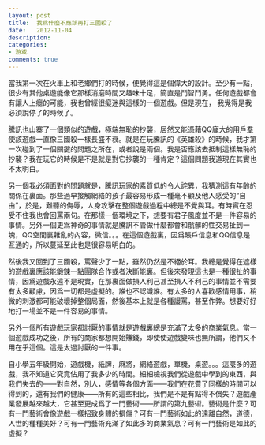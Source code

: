```yaml
---
layout: post
title:  我爲什麼不應該再打三國殺了
date:   2012-11-04
description:
categories:
- 游戏
comments: true
---
```

當我第一次在火車上和老鄉們打的時候，便覺得這是個偉大的設計。至少有一點，很少有其他桌遊能像它那樣消磨時間又趣味十足，簡直是鬥智鬥勇。任何遊戲都會有讓人上癮的可能，我也曾經很癡迷與這樣的一個遊戲。但是現在， 我覺得是我必須說停了的時候了。


騰訊也山寨了一個類似的遊戲，極端無恥的抄襲，居然又能憑藉QQ龐大的用戶羣使該遊戲一直像三國殺一樣長盛不衰。就是在玩騰訊的《英雄殺》的時候，我才第一次碰到了一個關鍵的問題之所在，或者說是兩個。我是否應該去抵制這樣無恥的抄襲？我在玩它的時候是不是就是對它抄襲的一種肯定？這個問題我道現在其實也不太明白。

另一個我必須面對的問題就是，騰訊玩家的素質低的令人詫異，我猜測這有年齡的關係在裏面。那些過早接觸網絡的孩子最容易形成一種毫不顧及他人感受的“自由”，於是，難聽的侮辱，人身攻擊在整個遊戲過程中總是不覺與耳。有時實在忍受不住我也會回罵兩句。在那樣一個環境之下，想要有君子風度並不是一件容易的事情。另外一個更爲神奇的事情就是騰訊不管做什麼都會和骯髒的性交易扯到一塊，QQ空間裏雜亂的內容，微信。。。在這個遊戲裏，因爲賬戶信息和QQ信息是互通的，所以蔓延至此也是很容易明白的。

然後我又回到了三國殺，罵聲少了一點，雖然仍然是不絕於耳。我總是覺得在遮樣的遊戲裏應該能鍛鍊一點團隊合作或者決斷能裏。但後來發現這也是一種很扯的事情，因爲遊戲永遠不是現實，在那裏面做損人利己甚至損人不利己的事情並不需要有太多顧慮，因爲一切都是虛擬的。誰也不認識誰。有太多的人喜歡感情用事，稍微的刺激都可能破壞掉整個局面，然後基本上就是各種謾罵，甚至作弊。想要好好地打一場並不是一件容易的事情。

另外一個所有遊戲玩家都討厭的事情就是遊戲裏總是充滿了太多的商業氣息。當一個遊戲成功之後，所有的商家都想開始賺錢，即使使遊戲變味也無所謂，他們又不用在乎這個。這是太過討厭的一件事。

自小學五年級開始，遊戲機，紙牌，麻將，網絡遊戲，單機，桌遊。。。這麼多的遊戲，我不知道它究竟佔用了我多少的時間。細細檢視我們從遊戲中學到的東西，與我們失去的——對自然，別人，感情等各個方面——我們在花費了同樣的時間可以得到的，還有我們的健康——所有的這些相比，我們是不是有點得不償失？遊戲產業發展越來越大，它甚至更成爲了一門藝術——所謂的第九藝術。藝術是什麼？可有一門藝術會像遊戲一樣招致身體的損傷？可有一門藝術如此的遠離自然，道德，人世的種種美好？可有一門藝術充滿了如此多的商業氣息？可有一門藝術是如此的虛擬？

